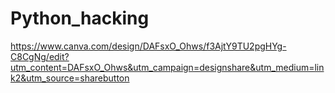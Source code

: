 # Python_hacking
https://www.canva.com/design/DAFsxO_Ohws/f3AjtY9TU2pgHYg-C8CgNg/edit?utm_content=DAFsxO_Ohws&utm_campaign=designshare&utm_medium=link2&utm_source=sharebutton
